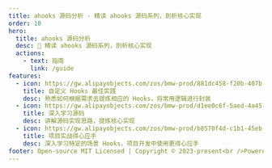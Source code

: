```yaml
---
title: ahooks 源码分析 - 精读 ahooks 源码系列，剖析核心实现
order: 10
hero:
  title: ahooks 源码分析
  desc: 📖 精读 ahooks 源码系列，剖析核心实现
  actions:
    - text: 指南
      link: /guide
features:
  - icon: https://gw.alipayobjects.com/zos/bmw-prod/881dc458-f20b-407b-947a-95104b5ec82b/k79dm8ih_w144_h144.png
    title: 自定义 Hooks 最佳实践
    desc: 熟悉如何根据需求去提炼相应的 Hooks，将常用逻辑进行封装
  - icon: https://gw.alipayobjects.com/zos/bmw-prod/d1ee0c6f-5aed-4a45-a507-339a4bfe076c/k7bjsocq_w144_h144.png
    title: 深入学习源码
    desc: 讲解源码实现思路，提炼核心实现
  - icon: https://gw.alipayobjects.com/zos/bmw-prod/b8570f4d-c1b1-45eb-a1da-abff53159967/kj9t990h_w144_h144.png
    title: 项目实战得心应手
    desc: 深入学习特定的场景 Hooks，项目开发中使用更得心应手
footer: Open-source MIT Licensed | Copyright © 2023-present<br />Powered by black(yyt520)
---
```

